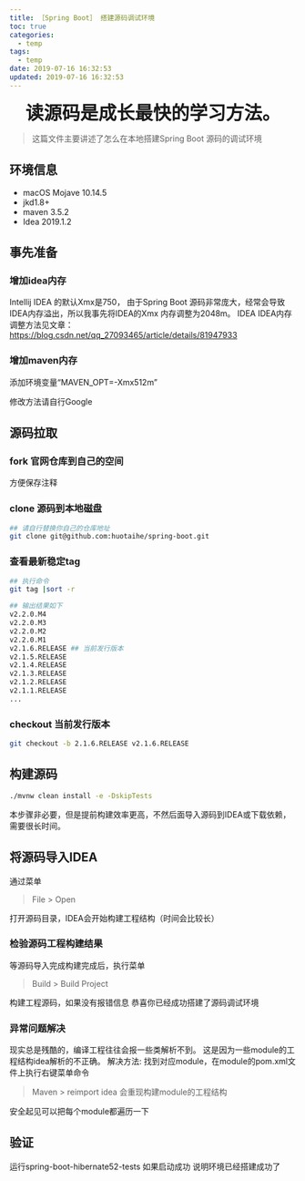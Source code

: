```yaml
---
title: ［Spring Boot］ 搭建源码调试环境
toc: true
categories:
  - temp
tags:
  - temp
date: 2019-07-16 16:32:53
updated: 2019-07-16 16:32:53
---
```


**<center><font size="6">读源码是成长最快的学习方法。</font></center>**

> 这篇文件主要讲述了怎么在本地搭建Spring Boot 源码的调试环境
<!-- more -->
## 环境信息
- macOS Mojave 10.14.5
- jkd1.8+
- maven 3.5.2
- Idea 2019.1.2

## 事先准备
### 增加idea内存
Intellij IDEA 的默认Xmx是750， 由于Spring Boot 源码非常庞大，经常会导致IDEA内存溢出，所以我事先将IDEA的Xmx 内存调整为2048m。
IDEA
IDEA内存调整方法见文章：https://blog.csdn.net/qq_27093465/article/details/81947933
### 增加maven内存

添加环境变量“MAVEN_OPT=-Xmx512m” 

修改方法请自行Google

## 源码拉取
### fork 官网仓库到自己的空间
方便保存注释
### clone 源码到本地磁盘

```bash
## 请自行替换你自己的仓库地址
git clone git@github.com:huotaihe/spring-boot.git
```

### 查看最新稳定tag
```bash
## 执行命令
git tag |sort -r

## 输出结果如下
v2.2.0.M4
v2.2.0.M3
v2.2.0.M2
v2.2.0.M1
v2.1.6.RELEASE ## 当前发行版本
v2.1.5.RELEASE
v2.1.4.RELEASE
v2.1.3.RELEASE
v2.1.2.RELEASE
v2.1.1.RELEASE
...

```

### checkout 当前发行版本
```bash
git checkout -b 2.1.6.RELEASE v2.1.6.RELEASE
```

## 构建源码

```bash
./mvnw clean install -e -DskipTests
```

本步骤非必要，但是提前构建效率更高，不然后面导入源码到IDEA或下载依赖，需要很长时间。

## 将源码导入IDEA
通过菜单
> File > Open

打开源码目录，IDEA会开始构建工程结构（时间会比较长）

### 检验源码工程构建结果
等源码导入完成构建完成后，执行菜单
> Build > Build Project

构建工程源码，如果没有报错信息
恭喜你已经成功搭建了源码调试环境

### 异常问题解决
现实总是残酷的，编译工程往往会报一些类解析不到。
这是因为一些module的工程结构idea解析的不正确。
解决方法:
  找到对应module，在module的pom.xml文件上执行右键菜单命令
  > Maven > reimport
  idea 会重现构建module的工程结构

  安全起见可以把每个module都遍历一下

## 验证

运行spring-boot-hibernate52-tests 如果启动成功
说明环境已经搭建成功了
